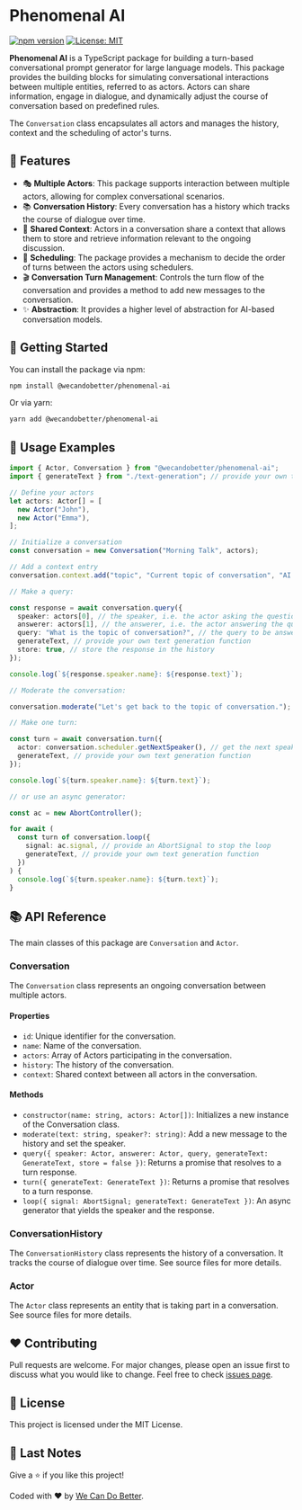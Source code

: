 # Phenomenal AI

[![npm version](https://badge.fury.io/js/%40wecandobetter%2Fphenomenal-ai.svg)](https://badge.fury.io/js/%40wecandobetter%2Fphenomenal-ai)
[![License: MIT](https://img.shields.io/badge/License-MIT-yellow.svg)](https://opensource.org/licenses/MIT)

**Phenomenal AI** is a TypeScript package for building a turn-based
conversational prompt generator for large language models. This package provides
the building blocks for simulating conversational interactions between multiple
entities, referred to as actors. Actors can share information, engage in
dialogue, and dynamically adjust the course of conversation based on predefined
rules.

The `Conversation` class encapsulates all actors and manages the history,
context and the scheduling of actor's turns.

## 📌 Features

- 🎭 **Multiple Actors**: This package supports interaction between multiple
  actors, allowing for complex conversational scenarios.
- 📚 **Conversation History**: Every conversation has a history which tracks the
  course of dialogue over time.
- 💾 **Shared Context**: Actors in a conversation share a context that allows
  them to store and retrieve information relevant to the ongoing discussion.
- 🔄 **Scheduling**: The package provides a mechanism to decide the order of
  turns between the actors using schedulers.
- 🎬 **Conversation Turn Management**: Controls the turn flow of the
  conversation and provides a method to add new messages to the conversation.
- ✨ **Abstraction**: It provides a higher level of abstraction for AI-based
  conversation models.

## 🏁 Getting Started

You can install the package via npm:

```bash
npm install @wecandobetter/phenomenal-ai
```

Or via yarn:

```bash
yarn add @wecandobetter/phenomenal-ai
```

## 🚀 Usage Examples

```typescript
import { Actor, Conversation } from "@wecandobetter/phenomenal-ai";
import { generateText } from "./text-generation"; // provide your own text generation function

// Define your actors
let actors: Actor[] = [
  new Actor("John"),
  new Actor("Emma"),
];

// Initialize a conversation
const conversation = new Conversation("Morning Talk", actors);

// Add a context entry
conversation.context.add("topic", "Current topic of conversation", "AI Ethics");

// Make a query:

const response = await conversation.query({
  speaker: actors[0], // the speaker, i.e. the actor asking the question
  answerer: actors[1], // the answerer, i.e. the actor answering the question
  query: "What is the topic of conversation?", // the query to be answered
  generateText, // provide your own text generation function
  store: true, // store the response in the history
});

console.log(`${response.speaker.name}: ${response.text}`);

// Moderate the conversation:

conversation.moderate("Let's get back to the topic of conversation.");

// Make one turn:

const turn = await conversation.turn({
  actor: conversation.scheduler.getNextSpeaker(), // get the next speaker from the scheduler
  generateText, // provide your own text generation function
});

console.log(`${turn.speaker.name}: ${turn.text}`);

// or use an async generator:

const ac = new AbortController();

for await (
  const turn of conversation.loop({
    signal: ac.signal, // provide an AbortSignal to stop the loop
    generateText, // provide your own text generation function
  })
) {
  console.log(`${turn.speaker.name}: ${turn.text}`);
}
```

## 📚 API Reference

The main classes of this package are `Conversation` and `Actor`.

### Conversation

The `Conversation` class represents an ongoing conversation between multiple
actors.

#### Properties

- `id`: Unique identifier for the conversation.
- `name`: Name of the conversation.
- `actors`: Array of Actors participating in the conversation.
- `history`: The history of the conversation.
- `context`: Shared context between all actors in the conversation.

#### Methods

- `constructor(name: string, actors: Actor[])`: Initializes a new instance of
  the Conversation class.
- `moderate(text: string, speaker?: string)`: Add a new message to the history
  and set the speaker.
- `query({ speaker: Actor, answerer: Actor, query, generateText: GenerateText, store = false })`:
  Returns a promise that resolves to a turn response.
- `turn({ generateText: GenerateText })`: Returns a promise that resolves to a
  turn response.
- `loop({ signal: AbortSignal; generateText: GenerateText })`: An async
  generator that yields the speaker and the response.

### ConversationHistory

The `ConversationHistory` class represents the history of a conversation. It
tracks the course of dialogue over time. See source files for more details.

### Actor

The `Actor` class represents an entity that is taking part in a conversation.
See source files for more details.

## ❤️ Contributing

Pull requests are welcome. For major changes, please open an issue first to
discuss what you would like to change. Feel free to check
[issues page](https://github.com/wecandobetter/phenomenal-ai/issues).

## 📜 License

This project is licensed under the MIT License.

## 🙏 Last Notes

Give a ⭐️ if you like this project!

Coded with ❤️ by [We Can Do Better](https://wcdb.life).

